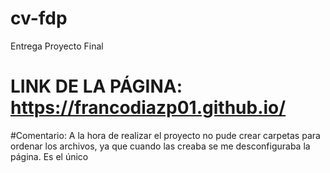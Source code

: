 # cv-fdp
Entrega Proyecto Final

# LINK DE LA PÁGINA: https://francodiazp01.github.io/


#Comentario: A la hora de realizar el proyecto no pude crear carpetas para ordenar los archivos, ya que cuando las creaba se me desconfiguraba la página. Es el único 